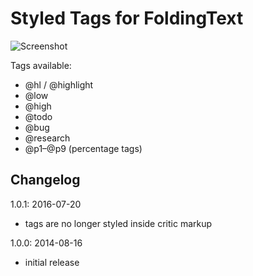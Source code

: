 # Styled Tags for FoldingText

![Screenshot](https://raw.githubusercontent.com/pryley/styled-tags-for-foldingtext/master/97747de4ce431254.png)

Tags available:

- @hl / @highlight
- @low
- @high
- @todo
- @bug
- @research
- @p1–@p9 (percentage tags)

## Changelog

1.0.1: 2016-07-20

- tags are no longer styled inside critic markup

1.0.0: 2014-08-16

- initial release 
